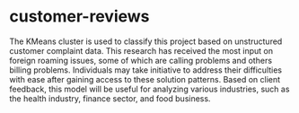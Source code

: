 # customer-reviews

The KMeans cluster is used to classify this project based on unstructured customer complaint data. This research has received the most input on foreign roaming issues, some of which are calling problems and others billing problems. Individuals may take initiative to address their difficulties with ease after gaining access to these solution patterns. Based on client feedback, this model will be useful for analyzing various industries, such as the health industry, finance sector, and food business.
